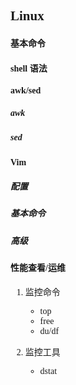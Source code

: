 <font face="黑体">

## Linux

#### 基本命令

#### shell 语法

#### awk/sed

##### awk
##### sed

#### Vim

##### 配置 
##### 基本命令 
##### 高级 

#### 性能查看/运维

1. 监控命令
    * top
    * free 
    * du/df

2. 监控工具
    * dstat










</font>
